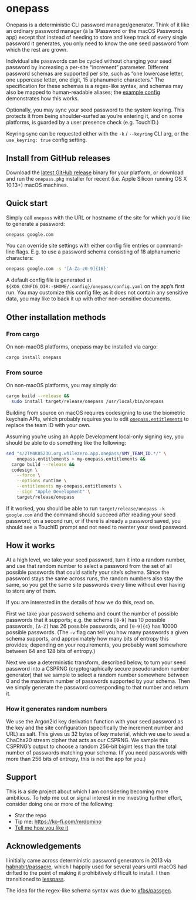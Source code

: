 # onepass

Onepass is a deterministic CLI password manager/generator. Think of it like an ordinary password manager (à la 1Password or the macOS Passwords app) except that instead of needing to store and keep track of every single password it generates, you only need to know the one seed password from which the rest are grown.

Individual site passwords can be cycled without changing your seed password by increasing a per-site “increment” parameter. Different password schemas are supported per site, such as “one lowercase letter, one uppercase letter, one digit, 15 alphanumeric characters.” The specification for these schemas is a regex-like syntax, and schemas may also be mapped to human-readable aliases; the [example config](example/config.yaml) demonstrates how this works.

Optionally, you may sync your seed password to the system keyring. This protects it from being shoulder-surfed as you’re entering it, and on some platforms, is guarded by a user presence check (e.g. TouchID.)

Keyring sync can be requested either with the `-k` / `--keyring` CLI arg, or the `use_keyring: true` config setting.

## Install from GitHub releases

Download the [latest GitHub release](https://github.com/mrdomino/onepass/releases/latest) binary for your platform, or download and run the `onepass.pkg` installer for recent (i.e. Apple Silicon running OS X 10.13+) macOS machines.

## Quick start

Simply call `onepass` with the URL or hostname of the site for which you’d like to generate a password:

```sh
onepass google.com
```

You can override site settings with either config file entries or command-line flags. E.g. to use a password schema consisting of 18 alphanumeric characters:

```sh
onepass google.com -s '[A-Za-z0-9]{16}'
```

A default config file is generated at `${XDG_CONFIG_DIR:-$HOME/.config}/onepass/config.yaml` on the app’s first run. You may customize this config file; as it does not contain any sensitive data, you may like to back it up with other non-sensitive documents.

## Other installation methods

### From cargo

On non-macOS platforms, onepass may be installed via cargo:

```sh
cargo install onepass
```

### From source

On non-macOS platforms, you may simply do:

```sh
cargo build --release &&
  sudo install target/release/onepass /usr/local/bin/onepass
```

Building from source on macOS requires codesigning to use the biometric keychain APIs, which probably requires you to edit [`onepass.entitlements`](onepass.entitlements) to replace the team ID with your own.

Assuming you’re using an Apple Development local-only signing key, you should be able to do something like the following:

```sh
sed "s/2TM4K8523U.org.whilezero.app.onepass/$MY_TEAM_ID.*/" \
    onepass.entitlements > my-onepass.entitlements &&
  cargo build --release &&
  codesign \
    --force \
    --options runtime \
    --entitlements my-onepass.entitlements \
    --sign "Apple Development" \
    target/release/onepass
```

If it worked, you should be able to run `target/release/onepass -k google.com` and the command should succeed after reading your seed password; on a second run, or if there is already a password saved, you should see a TouchID prompt and not need to reenter your seed password.

## How it works

At a high level, we take your seed password, turn it into a random number, and use that random number to select a password from the set of all possible passwords that could satisfy your site’s schema. Since the password stays the same across runs, the random numbers also stay the same, so you get the same site passwords every time without ever having to store any of them.

If you are interested in the details of how we do this, read on.

First we take your password schema and count the number of possible passwords that it supports; e.g. the schema `[0-9]` has 10 possible passwords, `[A-Z]` has 26 possible passwords, and `[0-9]{4}` has 10000 possible passwords. (The `-v` flag can tell you how many passwords a given schema supports, and approximately how many bits of entropy this provides; depending on your requirements, you probably want somewhere between 64 and 128 bits of entropy.)

Next we use a deterministic transform, described below, to turn your seed password into a CSPRNG (cryptographically secure pseudorandom number generator) that we sample to select a random number somewhere between 0 and the maximum number of passwords supported by your schema. Then we simply generate the password corresponding to that number and return it.

### How it generates random numbers

We use the Argon2id key derivation function with your seed password as the key and the site configuration (specifically the increment number and URL) as salt. This gives us 32 bytes of key material, which we use to seed a ChaCha20 stream cipher that acts as our CSPRNG. We sample this CSPRNG’s output to choose a random 256-bit bigint less than the total number of passwords matching your schema. (If you need passwords with more than 256 bits of entropy, this is not the app for you.)

## Support

This is a side project about which I am considering becoming more ambitious. To help me out or signal interest in me investing further effort, consider doing one or more of the following:

* Star the repo
* Tip me: <https://ko-fi.com/mrdomino>
* [Tell me how you like it](mailto:onepass@whilezero.org?subject=Thanks+for+making+onepass!+Some+feedback…)

## Acknowledgements

I initially came across deterministic password generators in 2013 via [habnabit/passacre](https://github.com/habnabit/passacre), which I happily used for several years until macOS had drifted to the point of making it prohibitively difficult to install. I then transitioned to [lesspass](https://lesspass.com/).

The idea for the regex-like schema syntax was due to [xfbs/passgen](https://github.com/xfbs/passgen).
